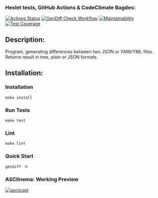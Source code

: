 ### Hexlet tests, GitHub Actions & CodeClimate Bagdes:
[![Actions Status](https://github.com/MaxGre99/frontend-bootcamp-project-46/workflows/hexlet-check/badge.svg)](https://github.com/MaxGre99/frontend-bootcamp-project-46/actions)
[![GenDiff Check Workflow](https://github.com/MaxGre99/frontend-bootcamp-project-46/actions/workflows/gendiff.yml/badge.svg)](https://github.com/MaxGre99/frontend-bootcamp-project-46/actions/workflows/gendiff.yml)
[![Maintainability](https://api.codeclimate.com/v1/badges/64701de95d6d25cc9a55/maintainability)](https://codeclimate.com/github/MaxGre99/frontend-bootcamp-project-46/maintainability)
[![Test Coverage](https://api.codeclimate.com/v1/badges/64701de95d6d25cc9a55/test_coverage)](https://codeclimate.com/github/MaxGre99/frontend-bootcamp-project-46/test_coverage)

## Description:
  Program, generating differences between two JSON or YAMl/YML files. Returns result in tree, plain or JSON formats.

## Installation:

  ### Installation
    make install

  ### Run Tests
    make test

  ### Lint
    make lint

  ### Quick Start 
    gendiff -h

### ASCIInema: Working Preview
[![asciicast](https://asciinema.org/a/YxImQVk8cXuw8badR8ys5mB8t.svg)](https://asciinema.org/a/YxImQVk8cXuw8badR8ys5mB8t)
